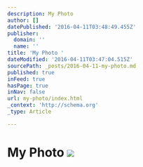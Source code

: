 ```yaml
---
description: My Photo
author: []
datePublished: '2016-04-11T03:48:49.455Z'
publisher:
  domain: ''
  name: ''
title: 'My Photo '
dateModified: '2016-04-11T03:47:04.515Z'
sourcePath: _posts/2016-04-11-my-photo.md
published: true
inFeed: true
hasPage: true
inNav: false
url: my-photo/index.html
_context: 'http://schema.org'
_type: Article

---
```

# My Photo ![](https://the-grid-user-content.s3-us-west-2.amazonaws.com/65e6db41-530e-4d4f-8063-a6f69f1fc0ad.png)